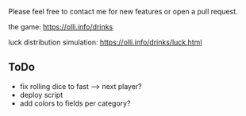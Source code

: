 Please feel free to contact me for new features or open a pull request.

the game: https://olli.info/drinks

luck distribution simulation:
https://olli.info/drinks/luck.html

## ToDo
- fix rolling dice to fast --> next player?
- deploy script
- add colors to fields per category?
